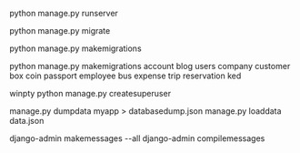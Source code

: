 python manage.py runserver

python manage.py migrate

python manage.py makemigrations


python manage.py makemigrations account blog users company customer box coin passport employee bus expense  trip reservation ked





winpty python manage.py createsuperuser

manage.py dumpdata myapp > databasedump.json
manage.py loaddata data.json


django-admin makemessages --all
django-admin compilemessages
